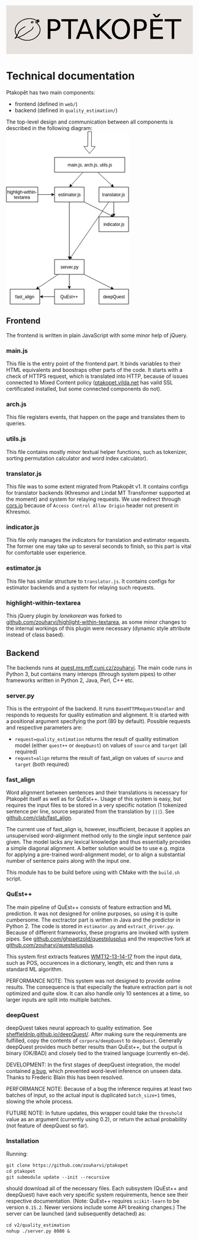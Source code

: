 ![Ptakopět logo](logo.png)

# Technical documentation

Ptakopět has two main components:
- frontend (defined in `web/`)
- backend (defined in `quality_estimation/`)

The top-level design and communication between all components is described in the following diagram:
![Top level design](top_level_design.png)

## Frontend
The frontend is written in plain JavaScript with some minor help of jQuery.

### main.js
This file is the entry point of the frontend part. It binds variables to their HTML equivalents and boostraps other parts of the code. It starts with a check of HTTPS request, which is translated into HTTP, because of issues connected to Mixed Content policy ([ptakopet.vilda.net](http://ptakopet.vilda.net) has vaild SSL certificated installed, but some connected components do not).

### arch.js
This file registers events, that happen on the page and translates them to queries.

### utils.js
This file contains mostly minor textual helper functions, such as tokenizer, sorting permutation calculator and word index calculator).

### translator.js
This file was to some extent migrated from Ptakopět v1. It contains configs for translator backends (Khresmoi and Lindat MT Transformer supported at the moment) and system for relaying requests. We use redirect through [cors.io](https://cors.io) because of `Access Control Allow Origin` header not present in Khresmoi.

### indicator.js
This file only manages the indicators for translation and estimator requests. The former one may take up to several seconds to finish, so this part is vital for comfortable user experience.

### estimator.js
This file has similar structure to `translator.js`. It contains configs for estimator backends and a system for relaying such requests.

### highlight-within-textarea
This jQuery plugin by _lonekorean_ was forked to [github.com/zouharvi/highlight-within-textarea](https://github.com/zouharvi/highlight-within-textarea), as some minor changes to the internal workings of this plugin were necessary (dynamic style attribute instead of class based).

## Backend

The backends runs at [quest.ms.mff.cuni.cz/zouharvi](http://quest.ms.mff.cuni.cz/zouharvi). The main code runs in Python 3, but contains many interops (through system pipes) to other frameworks written in Python 2, Java, Perl, C++ etc.

### server.py

This is the entrypoint of the backend. It runs `BaseHTTPRequestHandler` and responds to requests for quality estimation and alignment. It is started with a positional argument specifying the port (80 by default). Possible requests and respective parameters are:
- `request=quality_estimation` returns the result of quality estimation model (either `quest++` or `deepQuest`) on values of `source` and `target` (all required)
- `request=align` returns the result of fast_align on values of `source` and `target` (both required)

### fast_align

Word alignment between sentences and their translations is necessary for Ptakopět itself as well as for QuEst++. Usage of this system is easy, but requires the input files to be stored in a very specific notation (1 tokenized sentence per line, source separated from the translation by `|||`). See [github.com/clab/fast_align](https://github.com/clab/fast_align).

The current use of fast_align is, however, insufficient, because it applies an unsupervised word-alignment method only to the single input sentence pair given. The model lacks any lexical knowledge and thus essentially provides a simple diagonal alignment. A better solution would be to use e.g. mgiza for applying a pre-trained word-alignment model, or to align a substantial number of sentence pairs along with the input one.

This module has to be build before using with CMake with the `build.sh` script.

### QuEst++

The main pipeline of QuEst++ consists of feature extraction and ML prediction. It was not designed for online purposes, so using it is quite cumbersome. The exctractor part is written in Java and the predictor in Python 2. The code is stored in `estimator.py` and `extract_driver.py`. Because of different frameworks, these programs are invoked with system pipes. See [github.com/ghpaetzold/questplusplus](https://github.com/ghpaetzold/questplusplus) and the respective fork at [github.com/zouharvi/questplusplus](https://github.com/zouharvi/questplusplus).

This system first extracts features [WMT12-13-14-17](https://www.quest.dcs.shef.ac.uk/quest_files/features_blackbox_baseline_17) from the input data, such as POS, occurences in a dictionary, length, etc and then runs a standard ML algorithm.

PERFORMANCE NOTE: This system was not designed to provide online results. The consequence is that especially the feature extraction part is not optimized and quite slow. It can also handle only 10 sentences at a time, so larger inputs are split into multiple batches.

### deepQuest

deepQuest takes neural approach to quality estimation. See [sheffieldnlp.github.io/deepQuest/](https://sheffieldnlp.github.io/deepQuest/). After making sure the requirements are fulfilled, copy the contents of `corpora/deepQuest` to `deepQuest`. Generally deepQuest provides much better results than QuEst++, but the output is binary (OK/BAD) and closely tied to the trained language (currently en-de).

DEVELOPMENT: In the first stages of deepQuest integration, the model contained [a bug](https://github.com/sheffieldnlp/deepQuest/issues/7), which prevented word-level inference on unseen data. Thanks to Frederic Blain this has been resolved.

PERFORMANCE NOTE: Because of a bug the inference requires at least two batches of input, so the actual input is duplicated `batch_size+1` times, slowing the whole process.

FUTURE NOTE: In future updates, this wrapper could take the `threshold` value as an argument (currently using 0.2), or return the actual probability (not feature of deepQuest so far).

### Installation

Running:

```
git clone https://github.com/zouharvi/ptakopet
cd ptakopet
git submodule update --init --recursive
```

should download all of the necessary files. Each subsystem (QuEst++ and deepQuest) have each very specific system requirements, hence see their respective documentation. (Note: QuEst++ requires `scikit-learn` to be version `0.15.2`. Newer versions include some API breaking changes.) The server can be launched (and subsequently detached) as:

```
cd v2/quality_estimation
nohup ./server.py 8080 &
```
